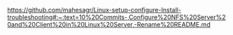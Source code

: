 https://github.com/mahesagr/Linux-setup-configure-Install-troubleshooting#:~:text=10%20Commits-,Configure%20NFS%20Server%20and%20Client%20in%20Linux%20Server,-Rename%20README.md
